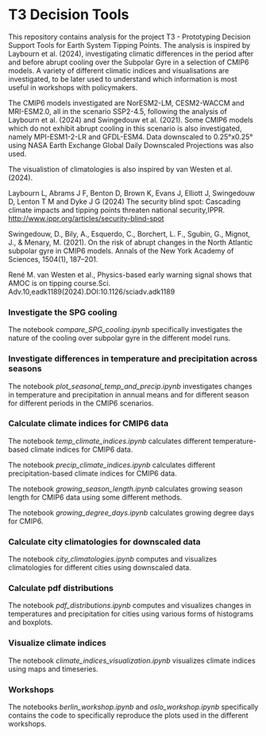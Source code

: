 # T3 Decision Tools

This repository contains analysis for the project T3 - Prototyping Decision Support Tools for Earth System Tipping Points. The analysis is inspired by Laybourn et al. (2024), investigating climatic differences in the period after and before abrupt cooling over the Subpolar Gyre in a selection of CMIP6 models. A variety of different climatic indices and visualisations are investigated, to be later used to understand which information is most useful in workshops with policymakers. 

The CMIP6 models investigated are NorESM2-LM, CESM2-WACCM and MRI-ESM2.0, all in the scenario SSP2-4.5, following the analysis of Laybourn et al. (2024) and Swingedouw et al. (2021). Some CMIP6 models which do not exhibit abrupt cooling in this scenario is also investigated, namely MPI-ESM1-2-LR and GFDL-ESM4. Data downscaled to 0.25°x0.25° using NASA Earth Exchange Global Daily Downscaled Projections was also used. 

The visualistion of climatologies is also inspired by van Westen et al. (2024). 

Laybourn L, Abrams J F, Benton D, Brown K, Evans J, Elliott J, Swingedouw D, Lenton T M and Dyke J G
(2024) The security blind spot: Cascading climate impacts and tipping points threaten national security,IPPR. http://www.ippr.org/articles/security-blind-spot

Swingedouw, D., Bily, A., Esquerdo, C., Borchert, L. F., Sgubin, G., Mignot, J., & Menary, M. (2021). On the risk of abrupt changes in the North Atlantic subpolar gyre in CMIP6 models. Annals of the New York Academy of Sciences, 1504(1), 187–201.

René M. van Westen et al., Physics-based early warning signal shows that AMOC is on tipping course.Sci. Adv.10,eadk1189(2024).DOI:10.1126/sciadv.adk1189

### Investigate the SPG cooling

The notebook *compare_SPG_cooling.ipynb* specifically investigates the nature of the cooling over subpolar gyre in the different model runs.

### Investigate differences in temperature and precipitation across seasons

The notebook *plot_seasonal_temp_and_precip.ipynb* investigates changes in temperature and precipitation in annual means and for different season for different periods in the CMIP6 scenarios.

### Calculate climate indices for CMIP6 data

The notebook *temp_climate_indices.ipynb* calculates different temperature-based climate indices for CMIP6 data. 

The notebook *precip_climate_indices.ipynb* calculates different precipitation-based climate indices for CMIP6 data.

The notebook *growing_season_length.ipynb* calculates growing season length for CMIP6 data using some different methods. 

The notebook *growing_degree_days.ipynb* calculates growing degree days for CMIP6.


### Calculate city climatologies for downscaled data

The notebook *city_climatologies.ipynb* computes and visualizes climatologies for different cities using downscaled data. 

### Calculate pdf distributions

The notebook *pdf_distributions.ipynb* computes and visualizes changes in temperatures and precipitation for cities using various forms of histograms and boxplots. 

### Visualize climate indices

The notebook *climate_indices_visualization.ipynb* visualizes climate indices using maps and timeseries. 

### Workshops

The notebooks *berlin_workshop.ipynb* and *oslo_workshop.ipynb* specifically contains the code to specifically reproduce the plots used in the different workshops. 


